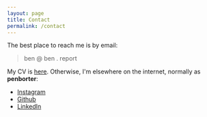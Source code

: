 ```yaml
---
layout: page
title: Contact
permalink: /contact
---
```


The best place to reach me is by email:

> ben @ ben . report

My CV is [here](). Otherwise, I'm elsewhere on the internet, normally as **penborter**: 

- [Instagram](https://www.instagram.com/penborter/)
- [Github](https://github.com/penborter)
- [LinkedIn](https://www.linkedin.com/in/penborter/)